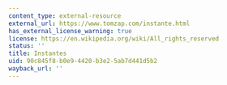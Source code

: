 ```yaml
---
content_type: external-resource
external_url: https://www.tomzap.com/instante.html
has_external_license_warning: true
license: https://en.wikipedia.org/wiki/All_rights_reserved
status: ''
title: Instantes
uid: 90c845f8-b0e9-4420-b3e2-5ab7d441d5b2
wayback_url: ''
---
```

